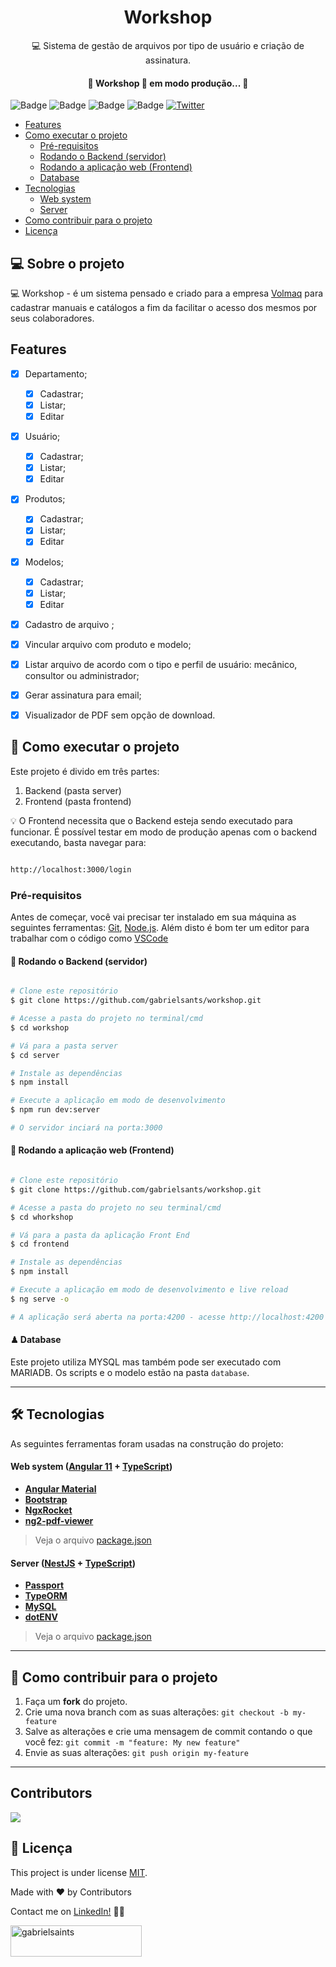 <h1 align="center">
    Workshop
</h1>
<p align="center">💻 Sistema de gestão de arquivos por tipo de usuário e criação de assinatura.</p>

<h4 align="center"> 
	🚧  Workshop 🚀 em modo produção...  🚧
</h4>


![Badge](https://img.shields.io/github/license/gabrielsants/workshop)
![Badge](https://img.shields.io/github/forks/gabrielsants/workshop)
![Badge](https://img.shields.io/github/issues/gabrielsants/workshop)
![Badge](https://img.shields.io/github/stars/gabrielsants/workshop)
<a href="https://twitter.com/intent/tweet?text=Wow:&url=https%3A%2F%2Fgithub.com%2Fgabrielsants%2Fworkshop"><img alt="Twitter" src="https://img.shields.io/twitter/url?style=social&url=https%3A%2F%2Ftwitter.com%2Fgbxsaints"></a>

<!--ts-->
   * [Features](#Features)
   * [Como executar o projeto](#-como-executar-o-projeto)
      * [Pré-requisitos](#pré-requisitos)
      * [Rodando o Backend (servidor)](#-rodando-o-backend-servidor)
      * [Rodando a aplicação web (Frontend)](#-rodando-a-aplicação-web-frontend)
      * [Database](#-database)
   * [Tecnologias](#-tecnologias)
      * [Web system](#web-system--angular-11----typescript)
      * [Server](#server--nestjs----typescript)
   * [Como contribuir para o projeto](#-como-contribuir-para-o-projeto)
   * [Licença](#-licença)
<!--te-->


## 💻 Sobre o projeto
💻 Workshop - é um sistema pensado e criado para a empresa [Volmaq](volmaq.com.br) para cadastrar manuais e catálogos a fim da facilitar o acesso dos mesmos por seus colaboradores.


## Features

- [x] Departamento;
  - [x] Cadastrar;
  - [x] Listar;
  - [x] Editar
- [x] Usuário;
  - [x] Cadastrar;
  - [x] Listar;
  - [x] Editar
- [x] Produtos;
  - [x] Cadastrar;
  - [x] Listar;
  - [x] Editar
- [x] Modelos;
  - [x] Cadastrar;
  - [x] Listar;
  - [x] Editar
- [x] Cadastro de arquivo  ;
- [x] Vincular arquivo com produto e modelo;
- [x] Listar arquivo de acordo com o tipo e perfil de usuário: mecânico, consultor ou administrador;
- [x] Gerar assinatura para email;
- [x] Visualizador de PDF sem opção de download.



## 🚀 Como executar o projeto

Este projeto é divido em três partes:
1. Backend (pasta server) 
2. Frontend (pasta frontend)

💡 O Frontend necessita que o Backend esteja sendo executado para funcionar.
É possível testar em modo de produção apenas com o backend executando, basta navegar para: 

```bash

http://localhost:3000/login 

```

### Pré-requisitos

Antes de começar, você vai precisar ter instalado em sua máquina as seguintes ferramentas:
[Git](https://git-scm.com), [Node.js](https://nodejs.org/en/). 
Além disto é bom ter um editor para trabalhar com o código como [VSCode](https://code.visualstudio.com/)

#### 🎲 Rodando o Backend (servidor)

```bash

# Clone este repositório
$ git clone https://github.com/gabrielsants/workshop.git

# Acesse a pasta do projeto no terminal/cmd
$ cd workshop

# Vá para a pasta server
$ cd server

# Instale as dependências
$ npm install

# Execute a aplicação em modo de desenvolvimento
$ npm run dev:server

# O servidor inciará na porta:3000

```

#### 🧭 Rodando a aplicação web (Frontend)

```bash

# Clone este repositório
$ git clone https://github.com/gabrielsants/workshop.git

# Acesse a pasta do projeto no seu terminal/cmd
$ cd whorkshop

# Vá para a pasta da aplicação Front End
$ cd frontend

# Instale as dependências
$ npm install

# Execute a aplicação em modo de desenvolvimento e live reload
$ ng serve -o

# A aplicação será aberta na porta:4200 - acesse http://localhost:4200

```

#### ♟ Database

Este projeto utiliza MYSQL mas também pode ser executado com MARIADB.
Os scripts e o modelo estão na pasta `database`.

---

## 🛠 Tecnologias

As seguintes ferramentas foram usadas na construção do projeto:

#### **Web system**  ([Angular 11](https://angular.io/)  +  [TypeScript](https://www.typescriptlang.org/))

-   **[Angular Material](https://material.angular.io/)**
-   **[Bootstrap](https://getbootstrap.com/)**
-   **[NgxRocket](https://github.com/ngx-rocket/generator-ngx-rocket)**
-   **[ng2-pdf-viewer](https://github.com/VadimDez/ng2-pdf-viewer)**

> Veja o arquivo  [package.json](https://github.com/gabrielsants/workshop/blob/main/frontend/package.json)

#### **Server**  ([NestJS](https://nestjs.com/)  +  [TypeScript](https://www.typescriptlang.org/))

-   **[Passport](https://docs.nestjs.com/security/authentication#implementing-passport-strategies)**
-   **[TypeORM](https://docs.nestjs.com/recipes/sql-typeorm)**
-   **[MySQL](https://www.mysql.com/)**
-   **[dotENV](https://github.com/motdotla/dotenv)**

> Veja o arquivo  [package.json](https://github.com/gabrielsants/workshop/blob/main/frontend/package.json)
---

## 💪 Como contribuir para o projeto

1. Faça um **fork** do projeto.
2. Crie uma nova branch com as suas alterações: `git checkout -b my-feature`
3. Salve as alterações e crie uma mensagem de commit contando o que você fez: `git commit -m "feature: My new feature"`
4. Envie as suas alterações: `git push origin my-feature`

---

## Contributors

<a href="https://github.com/gabrielsants/workshop/graphs/contributors">
  <img src="https://contrib.rocks/image?repo=gabrielsants/workshop" />
</a>


## 📝 Licença

This project is under license [MIT](./LICENSE).


Made with ❤️ by Contributors 

Contact me on [LinkedIn!](https://www.linkedin.com/in/dev-gabriel-santos/) 👋🏽

<p>
	<a href="https://www.buymeacoffee.com/gabrielsaints">
		<img align="left" src="https://cdn.buymeacoffee.com/buttons/v2/default-yellow.png" 
		height="50" width="210" alt="gabrielsaints"/>
	</a>
</p>
<br>
